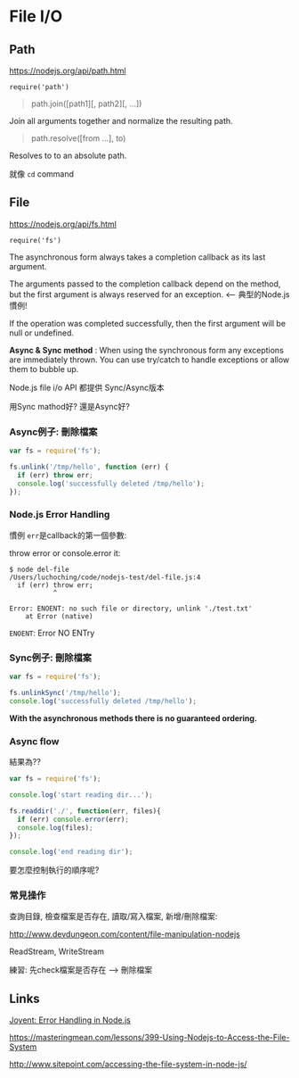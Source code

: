 # File I/O

## Path 

https://nodejs.org/api/path.html  

`require('path')`

> path.join([path1][, path2][, ...])

Join all arguments together and normalize the resulting path.

> path.resolve([from ...], to)

Resolves to to an absolute path.

就像 `cd` command

## File 

https://nodejs.org/api/fs.html

`require('fs')`

The asynchronous form always takes a completion callback as its last argument. 

The arguments passed to the completion callback depend on the method, but the first argument is always reserved for an exception. <-- 典型的Node.js慣例!

If the operation was completed successfully, then the first argument will be null or undefined.

**Async & Sync method** : When using the synchronous form any exceptions are immediately thrown. You can use try/catch to handle exceptions or allow them to bubble up.

Node.js file i/o API 都提供 Sync/Async版本

用Sync mathod好? 還是Async好? 

### Async例子: 刪除檔案

``` js
var fs = require('fs');

fs.unlink('/tmp/hello', function (err) {
  if (err) throw err;
  console.log('successfully deleted /tmp/hello');
});
```

### Node.js Error Handling

慣例 `err`是callback的第一個參數: 

throw error or console.error it: 

``` 
$ node del-file
/Users/luchoching/code/nodejs-test/del-file.js:4
  if (err) throw err;
           ^

Error: ENOENT: no such file or directory, unlink './test.txt'
    at Error (native)
```

`ENOENT`: Error NO ENTry

### Sync例子: 刪除檔案

``` js
var fs = require('fs');

fs.unlinkSync('/tmp/hello');
console.log('successfully deleted /tmp/hello');
```

**With the asynchronous methods there is no guaranteed ordering.**

### Async flow 

結果為?? 

``` js
var fs = require('fs');

console.log('start reading dir...');

fs.readdir('./', function(err, files){
  if (err) console.error(err);
  console.log(files);
});

console.log('end reading dir');
```

要怎麼控制執行的順序呢? 

### 常見操作

查詢目錄,  檢查檔案是否存在, 讀取/寫入檔案, 新增/刪除檔案: 

http://www.devdungeon.com/content/file-manipulation-nodejs

ReadStream, WriteStream

練習: 先check檔案是否存在 --> 刪除檔案





## Links 

[Joyent: Error Handling in Node.js](https://www.joyent.com/developers/node/design/errors)



https://masteringmean.com/lessons/399-Using-Nodejs-to-Access-the-File-System

http://www.sitepoint.com/accessing-the-file-system-in-node-js/
